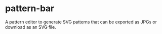 # pattern-bar
A pattern editor to generate SVG patterns that can be exported as JPGs or download as an SVG file.
